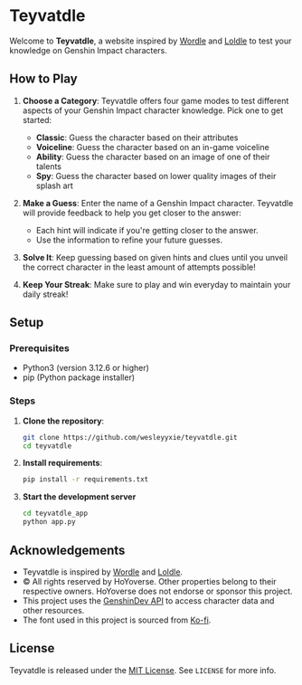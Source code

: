 # Teyvatdle

Welcome to **Teyvatdle**, a website inspired by [Wordle](https://www.nytimes.com/games/wordle/index.html) and [Loldle](https://loldle.net/) to test your knowledge on Genshin Impact characters.  

## How to Play

1. **Choose a Category**: Teyvatdle offers four game modes to test different aspects of your Genshin Impact character knowledge. Pick one to get started:
   - **Classic**: Guess the character based on their attributes
   - **Voiceline**: Guess the character based on an in-game voiceline
   - **Ability**: Guess the character based on an image of one of their talents
   - **Spy**: Guess the character based on lower quality images of their splash art

2. **Make a Guess**: Enter the name of a Genshin Impact character. Teyvatdle will provide feedback to help you get closer to the answer:
   - Each hint will indicate if you're getting closer to the answer.
   - Use the information to refine your future guesses.

3. **Solve It**: Keep guessing based on given hints and clues until you unveil the correct character in the least amount of attempts possible!

4. **Keep Your Streak**: Make sure to play and win everyday to maintain your daily streak!

## Setup

### Prerequisites

- Python3 (version 3.12.6 or higher)
- pip (Python package installer)

### Steps

1. **Clone the repository**:
   ```bash
   git clone https://github.com/wesleyyxie/teyvatdle.git
   cd teyvatdle

2. **Install requirements**:
   ```bash
   pip install -r requirements.txt

3. **Start the development server**
   ```bash
   cd teyvatdle_app
   python app.py

## Acknowledgements
   - Teyvatdle is inspired by [Wordle](https://www.nytimes.com/games/wordle/index.html) and [Loldle](https://loldle.net/).
   - © All rights reserved by HoYoverse. Other properties belong to their respective owners. HoYoverse does not endorse or sponsor this project.
   - This project uses the [GenshinDev API](https://github.com/genshindev/api) to access character data and other resources.
   - The font used in this project is sourced from [Ko-fi](https://ko-fi.com/s/003e0b6b50).

## License

Teyvatdle is released under the [MIT License](https://github.com/wesleyyxie/teyvatdle/blob/main/LICENSE). See `LICENSE` for more info.